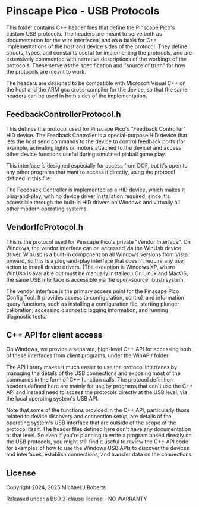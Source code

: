 # Pinscape Pico - USB Protocols

This folder contains C++ header files that define the Pinscape Pico's
custom USB protocols.  The headers are meant to serve both as
documentation for the wire interfaces, and as a basis for C++
implementations of the host and device sides of the protocol.  They
define structs, types, and constants useful for implementing the
protocols, and are extensively commented with narrative descriptions
of the workings of the protocols.  These serve as the specification
and "source of truth" for how the protocols are meant to work.

The headers are designed to be compatible with Microsoft Visual C++ on
the host and the ARM gcc cross-compiler for the device, so that the
same headers can be used in both sides of the implementation.


## FeedbackControllerProtocol.h

This defines the protocol used for Pinscape Pico's "Feedback
Controller" HID device.  The Feedback Controller is a special-purpose
HID device that lets the host send commands to the device to control
feedback ports (for example, activating lights or motors attached to
the device) and access other device functions useful during simulated
pinball game play.

This interface is designed especially for access from DOF, but it's
open to any other programs that want to access it directly, using the
protocol defined in this file.

The Feedback Controller is implemented as a HID device, which makes it
plug-and-play, with no device driver installation required, since it's
accessible through the built-in HID drivers on Windows and virtually
all other modern operating systems.  


## VendorIfcProtocol.h

This is the protocol used for Pinscape Pico's private "Vendor
Interface".  On Windows, the vendor interface can be accessed via the
WinUsb device driver.  WinUsb is a built-in component on all Windows
versions from Vista onward, so this is a plug-and-play interface that
doesn't require any user action to install device drivers.  (The
exception is Windows XP, where WinUsb is available but must be
manually installed.)  On Linux and MacOS, the same USB interface is
accessible via the open-source libusb system.  

The vendor interface is the primary access point for the Pinscape Pico
Config Tool.  It provides access to configuration, control, and
information query functions, such as installing a configuration file,
starting plunger calibration, accessing diagnostic logging
information, and running diagnostic tests.


## C++ API for client access

On Windows, we provide a separate, high-level C++ API for accessing
both of these interfaces from client programs, under the WinAPI/ folder.

The API library makes it much easier to use the protocol interfaces by
managing the details of the USB connections and exposing most of the
commands in the form of C++ function calls.  The protocol definition
headers defined here are mainly for use by programs that can't use the
C++ API and instead need to access the protocols directly at the USB
level, via the local operating system's USB API.

Note that some of the functions provided in the C++ API, particularly
those related to device discovery and connection setup, are details of
the operating system's USB interface that are outside of the scope of
the protocol itself.  The header files defined here don't have any
documentation at that level.  So even if you're planning to write a
program based directly on the USB protocols, you might still find it
useful to review the C++ API code for examples of how to use the
Windows USB APIs to discover the devices and interfaces, establish
connections, and transfer data on the connections.


## License

Copyright 2024, 2025 Michael J Roberts

Released under a BSD 3-clause license - NO WARRANTY
